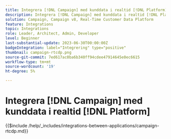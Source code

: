 ```yaml
---
title: Integrera [!DNL Campaign] med kunddata i realtid [!DNL Platform]
description: Integrera [!DNL Campaign] med kunddata i realtid [!DNL Platform].
solution: Campaign, Campaign v8, Real-Time Customer Data Platform
feature: Integrations
topic: Integrations
role: Leader, Architect, Admin, Developer
level: Beginner
last-substantial-update: 2023-06-30T00:00:00Z
badgeIntegration: label="Integrering" type="positive"
thumbnail: campaign-rtcdp.png
source-git-commit: 7ed617ac0ba6b340ff94cdee47914645e0ec6615
workflow-type: tm+mt
source-wordcount: '19'
ht-degree: 5%

---
```



# Integrera [!DNL Campaign] med kunddata i realtid [!DNL Platform]

{{$include /help/_includes/integrations-between-applications/campaign-rtcdp.md}}
